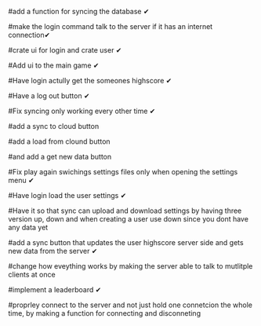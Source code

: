 #add a function for syncing the database ✔

#make the login command talk to the server if it has an internet connection✔

#crate ui for login and crate user ✔

#Add ui to the main game ✔

#Have login actully get the someones highscore ✔

#Have a log out button ✔

#Fix syncing only working every other time ✔

#add a sync to cloud button

#add a load from clound button

#and add a get new data button

#Fix play again swichings settings files only when opening the settings menu ✔

#Have login load the user settings ✔

#Have it so that sync can upload and download settings by having three version up, down and when creating a user use down since you dont have any data yet

#add a sync button that updates the user highscore server side and gets new data from the server ✔

#change how eveything works by making the server able to talk to mutlitple clients at once

#implement a leaderboard ✔

#proprley connect to the server and not just hold one connetcion the whole time, by making a function for connecting and disconneting